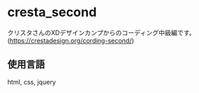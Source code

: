 # cresta_second
クリスタさんのXDデザインカンプからのコーディング中級編です。(https://crestadesign.org/cording-second/)
## 使用言語
html, css, jquery
